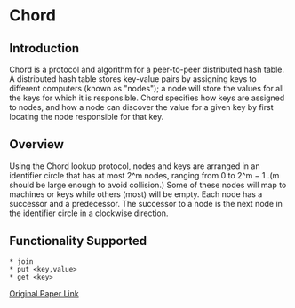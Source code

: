 # Chord

## Introduction
 Chord is a protocol and algorithm for a peer-to-peer distributed hash table. A distributed hash 
table stores key-value pairs by assigning keys to different computers (known as "nodes"); a node will 
store the values for all the keys for which it is responsible. Chord specifies how keys are assigned to
nodes, and how a node can discover the value for a given key by first locating the node responsible for
that key.

## Overview 
 Using the Chord lookup protocol, nodes and keys are arranged in an identifier circle that has at
most 2^m nodes, ranging from 0 to 2^m − 1 .(m should be large enough to avoid collision.) Some of these
nodes will map to machines or keys while others (most) will be empty. Each node has a successor and a predecessor.
The successor to a node is the next node in the identifier circle in a clockwise direction.

## Functionality Supported
	* join
	* put <key,value>
	* get <key>
[Original Paper Link](http://nms.lcs.mit.edu/papers/chord.pdf)
